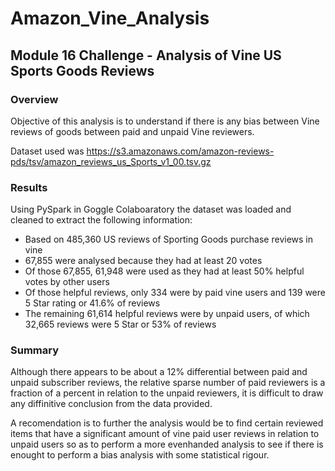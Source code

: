 # Amazon_Vine_Analysis
## Module 16 Challenge - Analysis of Vine US Sports Goods Reviews
### Overview
Objective of this analysis is to understand if there is any bias between Vine reviews of goods between paid and unpaid Vine reviewers.

Dataset used was https://s3.amazonaws.com/amazon-reviews-pds/tsv/amazon_reviews_us_Sports_v1_00.tsv.gz

### Results
Using PySpark in Goggle Colaboaratory the dataset was loaded and cleaned to extract the following information:
- Based on 485,360 US reviews of Sporting Goods purchase reviews in vine
- 67,855 were analysed because they had at least 20 votes
- Of those 67,855, 61,948 were used as they had at least 50% helpful votes by other users
- Of those helpful reviews, only 334 were by paid vine users and 139 were 5 Star rating or 41.6% of reviews
- The remaining 61,614 helpful reviews were by unpaid users, of which 32,665 reviews were 5 Star or 53% of reviews

### Summary
Although there appears to be about a 12% differential between paid and unpaid subscriber reviews, the relative sparse number of paid reviewers is a fraction of a percent in relation to the unpaid reviewers, it is difficult to draw any diffinitive conclusion from the data provided.

A recomendation is to further the analysis would be to find certain reviewed items that have a significant amount of vine paid user reviews in relation to unpaid users so as to perform a more evenhanded analysis to see if there is enought to perform a bias analysis with some statistical rigour.




